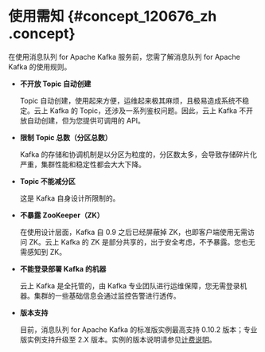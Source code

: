 # 使用需知 {#concept_120676_zh .concept}

在使用消息队列 for Apache Kafka 服务前，您需了解消息队列 for Apache Kafka 的使用规则。

-   **不开放 Topic 自动创建**

    Topic 自动创建，使用起来方便，运维起来极其麻烦，且极易造成系统不稳定。云上 Kafka 的 Topic，还涉及一系列鉴权问题。因此，云上 Kafka 不开放自动创建，但为您提供可调用的 API。

-   **限制 Topic 总数（分区总数）**

    Kafka 的存储和协调机制是以分区为粒度的，分区数太多，会导致存储碎片化严重，集群性能和稳定性都会大大下降。

-   **Topic 不能减分区**

    这是 Kafka 自身设计所限制的。

-   **不暴露 ZooKeeper（ZK）**

    在使用设计层面，Kafka 自 0.9 之后已经屏蔽掉 ZK，也即客户端使用无需访问 ZK。云上 Kafka 的 ZK 是部分共享的，出于安全考虑，不予暴露。您也无需感知到 ZK。

-   **不能登录部署 Kafka 的机器**

    云上 Kafka 是全托管的，由 Kafka 专业团队进行运维保障，您无需登录机器。集群的一些基础信息会通过监控告警进行透传。

-   **版本支持**

    目前，消息队列 for Apache Kafka 的标准版实例最高支持 0.10.2 版本；专业版实例支持升级至 2.X 版本。实例的版本说明请参见[计费说明](../../../../cn.zh-CN/产品定价/计费说明.md#)。


